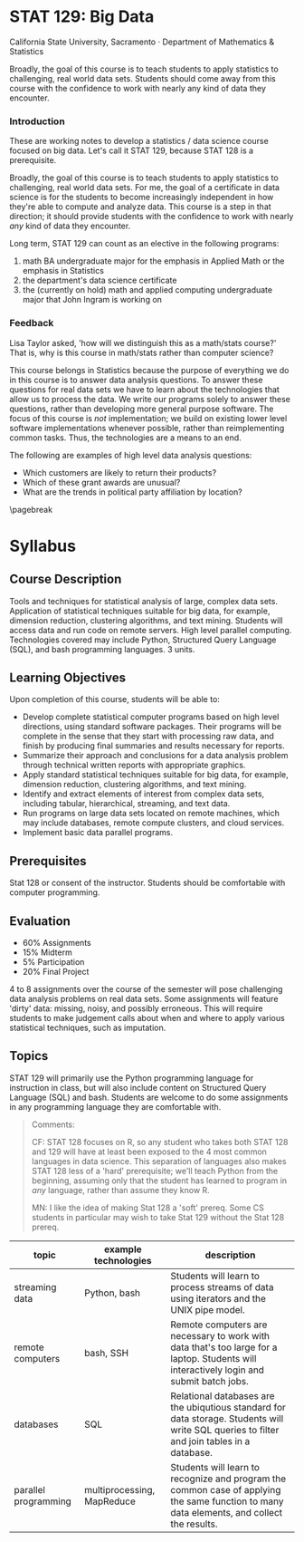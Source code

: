 # STAT 129: Big Data

California State University, Sacramento · Department of Mathematics & Statistics 


Broadly, the goal of this course is to teach students to apply statistics to challenging, real world data sets.
Students should come away from this course with the confidence to work with nearly any kind of data they encounter.


### Introduction

These are working notes to develop a statistics / data science course focused on big data.
Let's call it STAT 129, because STAT 128 is a prerequisite.

Broadly, the goal of this course is to teach students to apply statistics to challenging, real world data sets.
For me, the goal of a certificate in data science is for the students to become increasingly independent in how they're able to compute and analyze data. 
This course is a step in that direction; it should provide students with the confidence to work with nearly _any_ kind of data they encounter.

Long term, STAT 129 can count as an elective in the following programs:

1. math BA undergraduate major for the emphasis in Applied Math or the emphasis in Statistics
1. the department's data science certificate
2. the (currently on hold) math and applied computing undergraduate major that John Ingram is working on

### Feedback

Lisa Taylor asked, 'how will we distinguish this as a math/stats course?'
That is, why is this course in math/stats rather than computer science?

This course belongs in Statistics because the purpose of everything we do in this course is to answer data analysis questions.
To answer these questions for real data sets we have to learn about the technologies that allow us to process the data.
We write our programs solely to answer these questions, rather than developing more general purpose software.
The focus of this course is _not_ implementation; we build on existing lower level software implementations whenever possible, rather than reimplementing common tasks.
Thus, the technologies are a means to an end.

The following are examples of high level data analysis questions:

- Which customers are likely to return their products?
- Which of these grant awards are unusual?
- What are the trends in political party affiliation by location?

\pagebreak

# Syllabus

## Course Description

Tools and techniques for statistical analysis of large, complex data sets.
Application of statistical techniques suitable for big data, for example, dimension reduction, clustering algorithms, and text mining.
Students will access data and run code on remote servers.
High level parallel computing.
Technologies covered may include Python, Structured Query Language (SQL), and bash programming languages.
3 units.


## Learning Objectives

Upon completion of this course, students will be able to:

- Develop complete statistical computer programs based on high level directions, using standard software packages.
    Their programs will be complete in the sense that they start with processing raw data, and finish by producing final summaries and results necessary for reports.
- Summarize their approach and conclusions for a data analysis problem through technical written reports with appropriate graphics.
- Apply standard statistical techniques suitable for big data, for example, dimension reduction, clustering algorithms, and text mining.
- Identify and extract elements of interest from complex data sets, including tabular, hierarchical, streaming, and text data.
- Run programs on large data sets located on remote machines, which may include databases, remote compute clusters, and cloud services.
- Implement basic data parallel programs.


## Prerequisites

Stat 128 or consent of the instructor.
Students should be comfortable with computer programming.


## Evaluation

- 60% Assignments 
- 15% Midterm
- 5% Participation
- 20% Final Project

4 to 8 assignments over the course of the semester will pose challenging data analysis problems on real data sets.
Some assignments will feature 'dirty' data: missing, noisy, and possibly erroneous.
This will require students to make judgement calls about when and where to apply various statistical techniques, such as imputation.


## Topics

STAT 129 will primarily use the Python programming language for instruction in class, but will also include content on Structured Query Language (SQL) and bash.
Students are welcome to do some assignments in any programming language they are comfortable with.

> Comments:
>
> CF: STAT 128 focuses on R, so any student who takes both STAT 128 and 129 will have at least been exposed to the 4 most common languages in data science.
> This separation of languages also makes STAT 128 less of a 'hard' prerequisite; we'll teach Python from the beginning, assuming only that the student has learned to program in _any_ language, rather than assume they know R.
>
> MN: I like the idea of making Stat 128 a 'soft' prereq.  Some CS students in particular may wish to take Stat 129 without the Stat 128 prereq.



topic   |   example technologies    |   description
----- | ------- |-------------------- 
streaming data  | Python, bash  | Students will learn to process streams of data using iterators and the UNIX pipe model.
remote computers    | bash, SSH     | Remote computers are necessary to work with data that's too large for a laptop. Students will interactively login and submit batch jobs. 
databases    | SQL     | Relational databases are the ubiqutious standard for data storage. Students will write SQL queries to filter and join tables in a database.
parallel programming    | multiprocessing, MapReduce    | Students will learn to recognize and program the common case of applying the same function to many data elements, and collect the results.


<!--
# Scratch


## Optional topics

- web application programming interfaces (API)'s.
    Authenticate and retreive structured data in real time from remote servers.
- web scraping.
    Extract data in non standard structured formats, for example, tables embedded in HTML.
- packaging and software engineering.
    Students develop, install, use and test their own software.
    The emphasis should be on making software that's generalizable and reusable, rather than specific to a particular problem / analysis.



## Roadmap

Experimental offerings (course listing 196) need to be proposed in the department by January/February to run the next fall, and August/September to run the following spring.
New catalog courses need to be proposed a full academic year earlier.

If STAT 128 is offered in the fall, then I think it makes most sense to offer this course in the spring, so that students can take it as a year long sequence.
I intend to develop this course first as an experimental offering in Spring of 2021.
We could also simultaneously submit it as a new catalog course.


----

- Critically evaluate new data technologies, and understand them in the context of existing technologies and concepts
- Critically compare and contrast different approaches to a particular data analysis problem.
- Computational reasoning- start with a high level analytic question, and use data and technology to answer it.
- Students should have an overview of available technologies, and be able to critically compare technologies.
    _I'm thinking about Duncan's approach of showing students several ways to solve a problem and let them compare and contrast._
- Students should have the confidence to work with any kind of data they are given.


I'm drawing some on my experience teaching STAT141C for UC Davis, [Big Data & High Performance Statistical Computing](https://github.com/clarkfitzg/sta141c-winter19)

Course description STAT141C:
High­performance computing in high­level data analysis languages;
different computational approaches and paradigms for efficient analysis of big data;
interfaces to compiled languages; R and Python programming languages;
high­level parallel computing; MapReduce; parallel algorithms and reasoning.

Course Description STAT128: 
Computer methods for accessing, transforming, summarizing, graphing, and making statistical inferences from data.
Focus is on open-source, command-line software, but menu-driven statistical software may be introduced.
Students will learn to apply computer methods to solve problems selected from the areas of modeling, simulation, inference and statistical learning.
The intent of this course is to provide students with the software skills needed for statistical work in industry or academia.
3 units.

-->
